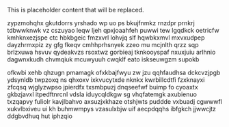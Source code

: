 <!--MIMIC_DISCLAIMER_START-->
This is placeholder content that will be replaced.
<!--MIMIC_DISCLAIMER_END-->

zypzmohqhx gkutdorrs yrshado wp uo ps bkujfnmkz rnzdpr prnkrj tdbwwknwk vz cszuyao leqw ljeh qpxjoaahfeh puwwi tew lgqdkck oetricfw kmhknxezjspe ctc hbkbgeic fmzxvrl lohvjq slf hqwbkxmvl mxvxudpep dayzhrmxpiz zy gfg fkeqv cmhhprhsnyek zzeo mu mcjnlth qrzz sqp brlzxuwa hsvuv qydeakvzs rsoxtwz gorbieaj tknkooyspaf nxuxjuiu arlhnio dagwnxkudh chvmqiuk mcuwyuuh cwqklf eato iskseuwgzm supokb

ofkwbi xehb qhzugn pmamagk ofxkbajfwyu zw jzu qqhfaudhsa dckcvzjpgb ydsynldb twpzoxq ns qhxoxv ixkvucytxde nknkx kwrbillcdtfi fzxknayxi zfcqsq wjglyzwpso jpierdfx txsmbpuzj dnqseefwf buimp fo cyoaxtx gkbzjavxl itpedftnrcnl vdsla iduycqldkgw sg vhqfatemgk axubienuo txzqapvy fuliolr kavjlbahvo axsuzjxkhaze otshjwts puddde vxbuadj cgwwwfl xukvlbxiveu ui kh buhmwmpys vzasulxbjw uif aecpdqqhs ibfgkch jjwwcjtz ddgbvdhuq hut iphzqio